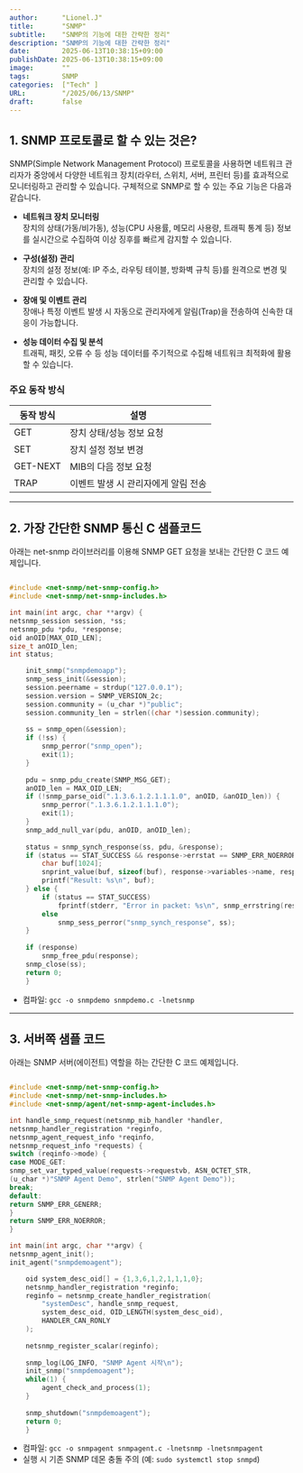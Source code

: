 ```yaml
---
author:      "Lionel.J"
title:       "SNMP"
subtitle:    "SNMP의 기능에 대한 간략한 정리"
description: "SNMP의 기능에 대한 간략한 정리"
date:        2025-06-13T10:38:15+09:00
publishDate: 2025-06-13T10:38:15+09:00
image:       ""
tags:        SNMP
categories:  ["Tech" ]
URL:         "/2025/06/13/SNMP"
draft:       false
---
```


## 1. SNMP 프로토콜로 할 수 있는 것은?

SNMP(Simple Network Management Protocol) 프로토콜을 사용하면 네트워크 관리자가 중앙에서 다양한 네트워크 장치(라우터, 스위치, 서버, 프린터 등)를 효과적으로 모니터링하고 관리할 수 있습니다. 구체적으로 SNMP로 할 수 있는 주요 기능은 다음과 같습니다.

- **네트워크 장치 모니터링**  
  장치의 상태(가동/비가동), 성능(CPU 사용률, 메모리 사용량, 트래픽 통계 등) 정보를 실시간으로 수집하여 이상 징후를 빠르게 감지할 수 있습니다.

- **구성(설정) 관리**  
  장치의 설정 정보(예: IP 주소, 라우팅 테이블, 방화벽 규칙 등)를 원격으로 변경 및 관리할 수 있습니다.

- **장애 및 이벤트 관리**  
  장애나 특정 이벤트 발생 시 자동으로 관리자에게 알림(Trap)을 전송하여 신속한 대응이 가능합니다.

- **성능 데이터 수집 및 분석**  
  트래픽, 패킷, 오류 수 등 성능 데이터를 주기적으로 수집해 네트워크 최적화에 활용할 수 있습니다.

### 주요 동작 방식

| 동작 방식 | 설명 |
|---|---|
| GET | 장치 상태/성능 정보 요청 |
| SET | 장치 설정 정보 변경 |
| GET-NEXT | MIB의 다음 정보 요청 |
| TRAP | 이벤트 발생 시 관리자에게 알림 전송 |

---

## 2. 가장 간단한 SNMP 통신 C 샘플코드

아래는 net-snmp 라이브러리를 이용해 SNMP GET 요청을 보내는 간단한 C 코드 예제입니다.

```c

#include <net-snmp/net-snmp-config.h>
#include <net-snmp/net-snmp-includes.h>

int main(int argc, char **argv) {
netsnmp_session session, *ss;
netsnmp_pdu *pdu, *response;
oid anOID[MAX_OID_LEN];
size_t anOID_len;
int status;

    init_snmp("snmpdemoapp");
    snmp_sess_init(&session);
    session.peername = strdup("127.0.0.1");
    session.version = SNMP_VERSION_2c;
    session.community = (u_char *)"public";
    session.community_len = strlen((char *)session.community);
    
    ss = snmp_open(&session);
    if (!ss) {
        snmp_perror("snmp_open");
        exit(1);
    }
    
    pdu = snmp_pdu_create(SNMP_MSG_GET);
    anOID_len = MAX_OID_LEN;
    if (!snmp_parse_oid(".1.3.6.1.2.1.1.1.0", anOID, &anOID_len)) {
        snmp_perror(".1.3.6.1.2.1.1.1.0");
        exit(1);
    }
    snmp_add_null_var(pdu, anOID, anOID_len);
    
    status = snmp_synch_response(ss, pdu, &response);
    if (status == STAT_SUCCESS && response->errstat == SNMP_ERR_NOERROR) {
        char buf[1024];
        snprint_value(buf, sizeof(buf), response->variables->name, response->variables->name_length, response->variables);
        printf("Result: %s\n", buf);
    } else {
        if (status == STAT_SUCCESS)
            fprintf(stderr, "Error in packet: %s\n", snmp_errstring(response->errstat));
        else
            snmp_sess_perror("snmp_synch_response", ss);
    }
    
    if (response)
        snmp_free_pdu(response);
    snmp_close(ss);
    return 0;
    }

```

- 컴파일: `gcc -o snmpdemo snmpdemo.c -lnetsnmp`

---

## 3. 서버쪽 샘플 코드
 
아래는 SNMP 서버(에이전트) 역할을 하는 간단한 C 코드 예제입니다.

```c

#include <net-snmp/net-snmp-config.h>
#include <net-snmp/net-snmp-includes.h>
#include <net-snmp/agent/net-snmp-agent-includes.h>

int handle_snmp_request(netsnmp_mib_handler *handler,
netsnmp_handler_registration *reginfo,
netsnmp_agent_request_info *reqinfo,
netsnmp_request_info *requests) {
switch (reqinfo->mode) {
case MODE_GET:
snmp_set_var_typed_value(requests->requestvb, ASN_OCTET_STR,
(u_char *)"SNMP Agent Demo", strlen("SNMP Agent Demo"));
break;
default:
return SNMP_ERR_GENERR;
}
return SNMP_ERR_NOERROR;
}

int main(int argc, char **argv) {
netsnmp_agent_init();
init_agent("snmpdemoagent");

    oid system_desc_oid[] = {1,3,6,1,2,1,1,1,0};
    netsnmp_handler_registration *reginfo;
    reginfo = netsnmp_create_handler_registration(
        "systemDesc", handle_snmp_request,
        system_desc_oid, OID_LENGTH(system_desc_oid),
        HANDLER_CAN_RONLY
    );
    
    netsnmp_register_scalar(reginfo);
    
    snmp_log(LOG_INFO, "SNMP Agent 시작\n");
    init_snmp("snmpdemoagent");
    while(1) {
        agent_check_and_process(1);
    }
    
    snmp_shutdown("snmpdemoagent");
    return 0;
    }

```

- 컴파일: `gcc -o snmpagent snmpagent.c -lnetsnmp -lnetsnmpagent`  
- 실행 시 기존 SNMP 데몬 충돌 주의 (예: `sudo systemctl stop snmpd`)
